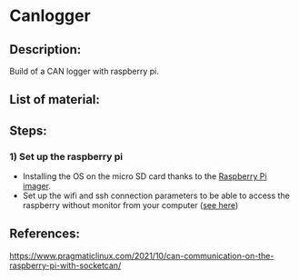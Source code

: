 # Canlogger

## Description:
Build of a CAN logger with raspberry pi.

## List of material:

## Steps:

### 1) Set up the raspberry pi 

* Installing the OS on the micro SD card thanks to the [Raspberry Pi imager](https://www.raspberrypi.com/software/).
* Set up the wifi and ssh connection parameters to be able to access the raspberry without monitor from your computer ([see here](https://www.learnrobotics.org/blog/raspberry-pi-without-a-monitor/#:~:text=Second%20Method%3A%20Raspberry%20Pi%20Without%20Monitor))


## References:
<https://www.pragmaticlinux.com/2021/10/can-communication-on-the-raspberry-pi-with-socketcan/>
